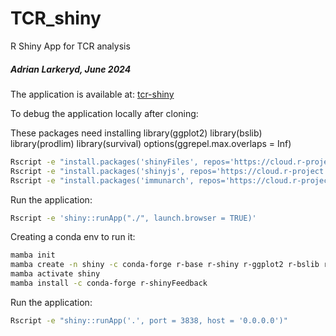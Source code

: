 # TCR_shiny
R Shiny App for TCR analysis

##### Adrian Larkeryd, June 2024


The application is available at: [tcr-shiny](https://software.icr.ac.uk/app/tcr-shiny-test)

To debug the application locally after cloning:

These packages need installing
library(ggplot2)
library(bslib)
library(prodlim)
library(survival)
options(ggrepel.max.overlaps = Inf)

```bash
Rscript -e "install.packages('shinyFiles', repos='https://cloud.r-project.org')" 
Rscript -e "install.packages('shinyjs', repos='https://cloud.r-project.org')" 
Rscript -e "install.packages('immunarch', repos='https://cloud.r-project.org')" 
```

Run the application:
```bash
Rscript -e 'shiny::runApp("./", launch.browser = TRUE)'
```

Creating a conda env to run it:
```bash
mamba init
mamba create -n shiny -c conda-forge r-base r-shiny r-ggplot2 r-bslib r-prodlim r-survival r-shinyFiles r-shinyjs r-immunarch
mamba activate shiny
mamba install -c conda-forge r-shinyFeedback
```

Run the application:
```bash
Rscript -e "shiny::runApp('.', port = 3838, host = '0.0.0.0')"
```

